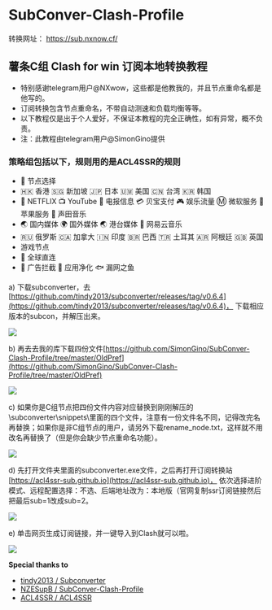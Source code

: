 # SubConver-Clash-Profile
转换网址： https://sub.nxnow.cf/
## 薯条C组 Clash for win 订阅本地转换教程
 - 特别感谢telegram用户@NXwow，这些都是他教我的，并且节点重命名都是他写的。
 - 订阅转换包含节点重命名，不带自动测速和负载均衡等等。
 - 以下教程仅是出于个人爱好，不保证本教程的完全正确性，如有异常，概不负责。
 - 注：此教程由telegram用户@SimonGino提供
### 策略组包括以下，规则用的是ACL4SSR的规则

>  
 - 🔰 节点选择
 - 🇭🇰 香港 🇸🇬 新加坡 🇯🇵 日本 🇺🇲 美国 🇨🇳 台湾 🇰🇷 韩国
 - 🎥 NETFLIX 📺 YouTube 📲 电报信息 💳 贝宝支付 🎮 娱乐流量 Ⓜ️ 微软服务 🍎 苹果服务 🎵 声田音乐
 - 🌏 国内媒体 🌍 国外媒体 🌏 港台媒体 🎵 网易云音乐
 - 🇷🇺 俄罗斯 🇨🇦 加拿大 🇮🇳 印度 🇧🇷 巴西 🇹🇷 土耳其 🇦🇷 阿根廷 🇬🇧 英国
 - 游戏节点
 - 🎯 全球直连
 - 🛑 广告拦截 🍃 应用净化 🐟 漏网之鱼
 

a)  下载subconverter，去[https://github.com/tindy2013/subconverter/releases/tag/v0.6.4](https://github.com/tindy2013/subconverter/releases/tag/v0.6.4)， 下载相应版本的subcon，并解压出来。

![](https://raw.githubusercontent.com/SimonGino/subconverter-Gino/master/image/git1.png)
           	
b)  再去去我的库下载四份文件[https://github.com/SimonGino/SubConver-Clash-Profile/tree/master/OldPref](https://github.com/SimonGino/SubConver-Clash-Profile/tree/master/OldPref)	

![](https://raw.githubusercontent.com/SimonGino/subconverter-Gino/master/image/git2.png)

c)  如果你是C组节点把四份文件内容对应替换到刚刚解压的\subconverter\snippets\里面的四个文件，注意有一份文件名不同，记得改完名再替换；如果你是非C组节点的用户，请另外下载rename_node.txt，这样就不用改名再替换了（但是你会缺少节点重命名功能）。	

![](https://raw.githubusercontent.com/SimonGino/subconverter-Gino/master/image/git3.png)

d)  先打开文件夹里面的subconverter.exe文件，之后再打开订阅转换站[https://acl4ssr-sub.github.io](https://acl4ssr-sub.github.io)， 依次选择进阶模式、远程配置选择：不选、后端地址改为：本地版（官网复制ssr订阅链接然后把最后sub=1改成sub=2。	

![](https://raw.githubusercontent.com/SimonGino/subconverter-Gino/master/image/git4.png)

e)  单击网页生成订阅链接，并一键导入到Clash就可以啦。	

![](https://raw.githubusercontent.com/SimonGino/subconverter-Gino/master/image/git5.png)

**Special thanks to**

- [tindy2013 / Subconverter](https://github.com/tindy2013/subconverter)
- [NZESupB / SubConver-Clash-Profile](https://github.com/NZESupB/SubConver-Clash-Profile)
- [ACL4SSR / ACL4SSR](https://github.com/ACL4SSR/ACL4SSR/tree/master)
